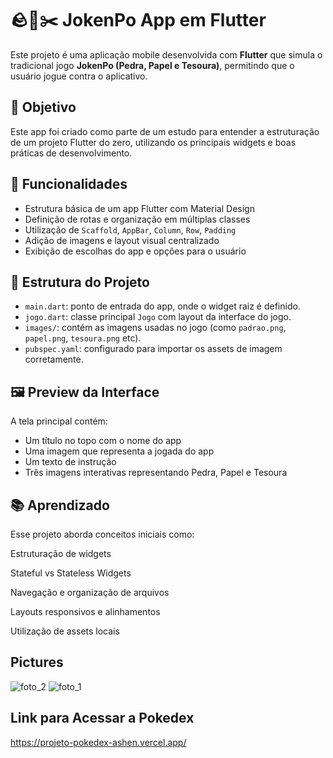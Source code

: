 # 🪨📄✂️ JokenPo App em Flutter

Este projeto é uma aplicação mobile desenvolvida com **Flutter** que simula o tradicional jogo **JokenPo (Pedra, Papel e Tesoura)**, permitindo que o usuário jogue contra o aplicativo.

## 📱 Objetivo

Este app foi criado como parte de um estudo para entender a estruturação de um projeto Flutter do zero, utilizando os principais widgets e boas práticas de desenvolvimento.

## 🚀 Funcionalidades

- Estrutura básica de um app Flutter com Material Design
- Definição de rotas e organização em múltiplas classes
- Utilização de `Scaffold`, `AppBar`, `Column`, `Row`, `Padding`
- Adição de imagens e layout visual centralizado
- Exibição de escolhas do app e opções para o usuário

## 🧱 Estrutura do Projeto

- `main.dart`: ponto de entrada do app, onde o widget raiz é definido.
- `jogo.dart`: classe principal `Jogo` com layout da interface do jogo.
- `images/`: contém as imagens usadas no jogo (como `padrao.png`, `papel.png`, `tesoura.png` etc).
- `pubspec.yaml`: configurado para importar os assets de imagem corretamente.

## 🖼️ Preview da Interface

A tela principal contém:

- Um título no topo com o nome do app
- Uma imagem que representa a jogada do app
- Um texto de instrução
- Três imagens interativas representando Pedra, Papel e Tesoura

## 📚 Aprendizado
Esse projeto aborda conceitos iniciais como:

Estruturação de widgets

Stateful vs Stateless Widgets

Navegação e organização de arquivos

Layouts responsivos e alinhamentos

Utilização de assets locais

## Pictures
![foto_2](https://github.com/user-attachments/assets/ad4ee528-d39f-4c99-a3a2-f1585ec2e100)
![foto_1](https://github.com/user-attachments/assets/953450cb-3045-4c02-9bdd-479cfbb250d7)

## Link para Acessar a Pokedex

https://projeto-pokedex-ashen.vercel.app/
